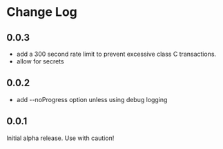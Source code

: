 # Change Log

## 0.0.3

- add a 300 second rate limit to prevent excessive class C transactions.
- allow for secrets

## 0.0.2

- add --noProgress option unless using debug logging

## 0.0.1

Initial alpha release. Use with caution!
